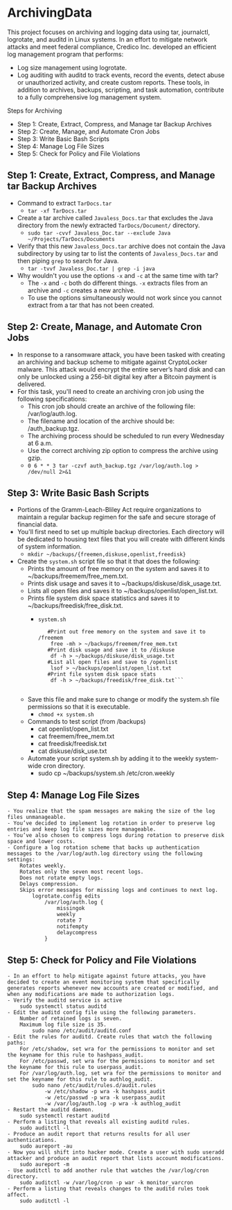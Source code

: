 # ArchivingData
  This project focuses on archiving and logging data using tar, journalctl, logrotate, and auditd in Linux systems.
  In an effort to mitigate network attacks and meet federal compliance, Credico Inc. developed an efficient log management program that performs:
  - Log size management using logrotate.
  - Log auditing with auditd to track events, record the events, detect abuse or unauthorized activity, and create custom reports.
  These tools, in addition to archives, backups, scripting, and task automation, contribute to a fully comprehensive log management system.
  
  Steps for Archiving
  - Step 1: Create, Extract, Compress, and Manage tar Backup Archives
  - Step 2: Create, Manage, and Automate Cron Jobs
  - Step 3: Write Basic Bash Scripts
  - Step 4: Manage Log File Sizes
  - Step 5: Check for Policy and File Violations

## Step 1: Create, Extract, Compress, and Manage tar Backup Archives
- Command to extract `TarDocs.tar` 
  -  ```tar -xf TarDocs.tar```
- Create a tar archive called `Javaless_Docs.tar` that excludes the Java directory from the newly extracted `TarDocs/Document/` directory.
  -  ```sudo tar -cvvf Javaless_Doc.tar --exclude Java ~/Projects/TarDocs/Documents```
- Verify that this new `Javaless_Docs.tar` archive does not contain the Java subdirectory by using tar to list the contents of `Javaless_Docs.tar` and then piping `grep` to       search for Java.
  -  ```tar -tvvf Javaless_Doc.tar | grep -i java```
- Why wouldn't you use the options `-x` and `-c` at the same time with tar?
  - The `-x` and `-c` both do different things.  `-x` extracts files from an archive and `-c` creates a new archive.   
  - To use the options simultaneously would not work since you cannot extract from a tar that has not been created.  
      
## Step 2: Create, Manage, and Automate Cron Jobs
- In response to a ransomware attack, you have been tasked with creating an archiving and backup scheme to mitigate against CryptoLocker malware. 
  This attack would encrypt the entire server’s hard disk and can only be unlocked using a 256-bit digital key after a Bitcoin payment is delivered.
- For this task, you'll need to create an archiving cron job using the following specifications:
  - This cron job should create an archive of the following file: /var/log/auth.log.
  - The filename and location of the archive should be: /auth_backup.tgz.
  - The archiving process should be scheduled to run every Wednesday at 6 a.m.
  - Use the correct archiving zip option to compress the archive using gzip.
  - ```0 6 * * 3 tar -czvf auth_backup.tgz /var/log/auth.log > /dev/null 2>&1```
    
## Step 3: Write Basic Bash Scripts
  - Portions of the Gramm-Leach-Bliley Act require organizations to maintain a regular backup regimen for the safe and secure storage of financial data.
  - You'll first need to set up multiple backup directories. Each directory will be dedicated to housing text files that you will create with different kinds of system information.
    - ```mkdir ~/backups/{freemen,diskuse,openlist,freedisk}```
  - Create the `system.sh` script file so that it that does the following:
    - Prints the amount of free memory on the system and saves it to ~/backups/freemem/free_mem.txt.
    - Prints disk usage and saves it to ~/backups/diskuse/disk_usage.txt.
    - Lists all open files and saves it to ~/backups/openlist/open_list.txt.
    - Prints file system disk space statistics and saves it to ~/backups/freedisk/free_disk.txt.
      -     system.sh
         ```#!/bin/bash
            #Print out free memory on the system and save it to /freemem
             free -mh > ~/backups/freemem/free_mem.txt
            #Print disk usage and save it to /diskuse
             df -h > ~/backups/diskuse/disk_usage.txt
            #List all open files and save to /openlist
             lsof > ~/backups/openlist/open_list.txt
            #Print file system disk space stats
             df -h > ~/backups/freedisk/free_disk.txt```
             
    - Save this file and make sure to change or modify the system.sh file permissions so that it is executable.
      - `chmod +x system.sh`
    - Commands to test script (from /backups)
      -  cat openlist/open_list.txt
      -  cat freemem/free_mem.txt
      -  cat freedisk/freedisk.txt
      -  cat diskuse/disk_use.txt
    - Automate your script system.sh by adding it to the weekly system-wide cron directory.
      -  sudo cp ~/backups/system.sh /etc/cron.weekly
        
## Step 4: Manage Log File Sizes
    - You realize that the spam messages are making the size of the log files unmanageable.
    - You’ve decided to implement log rotation in order to preserve log entries and keep log file sizes more manageable. 
    - You’ve also chosen to compress logs during rotation to preserve disk space and lower costs.
    - Configure a log rotation scheme that backs up authentication messages to the /var/log/auth.log directory using the following settings:
        Rotates weekly.
        Rotates only the seven most recent logs.
        Does not rotate empty logs.
        Delays compression.
        Skips error messages for missing logs and continues to next log.
            logrotate.config edits
                /var/log/auth.log {
                    missingok
                    weekly
                    rotate 7
                    notifempty
                    delaycompress
                }
 
## Step 5: Check for Policy and File Violations
    - In an effort to help mitigate against future attacks, you have decided to create an event monitoring system that specifically generates reports whenever new accounts are created or modified, and when any modifications are made to authorization logs.
    - Verify the auditd service is active
        sudo systemctl status auditd
    - Edit the auditd config file using the following parameters.
        Number of retained logs is seven.
        Maximum log file size is 35.
            sudo nano /etc/audit/auditd.conf
    - Edit the rules for auditd. Create rules that watch the following paths:
        For /etc/shadow, set wra for the permissions to monitor and set the keyname for this rule to hashpass_audit.
        For /etc/passwd, set wra for the permissions to monitor and set the keyname for this rule to userpass_audit.
        For /var/log/auth.log, set wra for the permissions to monitor and set the keyname for this rule to authlog_audit.
            sudo nano /etc/audit/rules.d/audit.rules
                -w /etc/shadow -p wra -k hashpass_audit
                -w /etc/passwd -p wra -k userpass_audit
                -w /var/log/auth.log -p wra -k authlog_audit
    - Restart the auditd daemon.
        sudo systemctl restart auditd
    - Perform a listing that reveals all existing auditd rules.
        sudo auditctl -l
    - Produce an audit report that returns results for all user authentications.
        sudo aureport -au
    - Now you will shift into hacker mode. Create a user with sudo useradd attacker and produce an audit report that lists account modifications.
        sudo aureport -m 
    - Use auditctl to add another rule that watches the /var/log/cron directory.
        sudo auditctl -w /var/log/cron -p war -k monitor_varcron
    - Perform a listing that reveals changes to the auditd rules took affect.
        sudo auditctl -l
